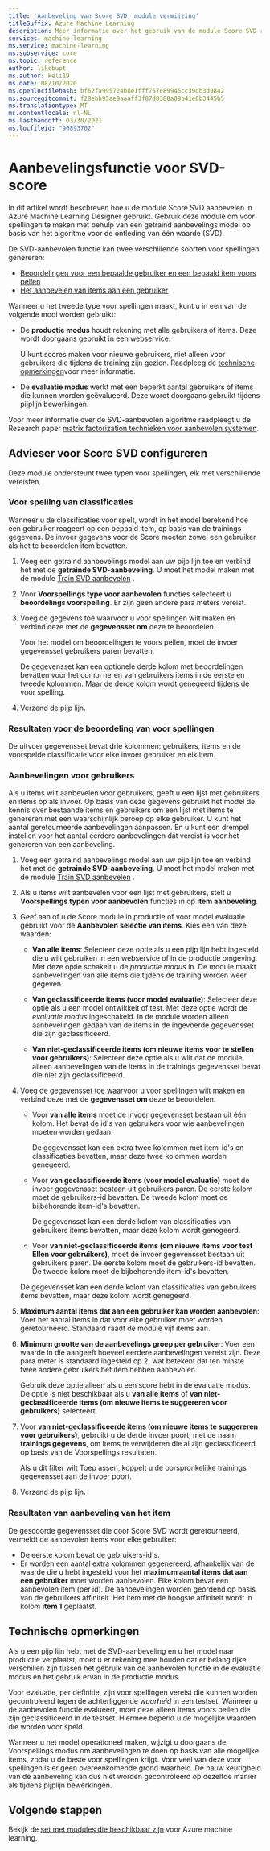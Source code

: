 ```yaml
---
title: 'Aanbeveling van Score SVD: module verwijzing'
titleSuffix: Azure Machine Learning
description: Meer informatie over het gebruik van de module Score SVD recommending in Azure Machine Learning voor voor spellingen van aanbevolen scores voor een gegevensset.
services: machine-learning
ms.service: machine-learning
ms.subservice: core
ms.topic: reference
author: likebupt
ms.author: keli19
ms.date: 08/10/2020
ms.openlocfilehash: bf62fa995724b8e1fff757e89945cc39db3d9842
ms.sourcegitcommit: f28ebb95ae9aaaff3f87d8388a09b41e0b3445b5
ms.translationtype: MT
ms.contentlocale: nl-NL
ms.lasthandoff: 03/30/2021
ms.locfileid: "90893702"
---
```

# <a name="score-svd-recommender"></a>Aanbevelingsfunctie voor SVD-score

In dit artikel wordt beschreven hoe u de module Score SVD aanbevelen in Azure Machine Learning Designer gebruikt. Gebruik deze module om voor spellingen te maken met behulp van een getraind aanbevelings model op basis van het algoritme voor de ontleding van één waarde (SVD).

De SVD-aanbevolen functie kan twee verschillende soorten voor spellingen genereren:

- [Beoordelingen voor een bepaalde gebruiker en een bepaald item voors pellen](#prediction-of-ratings)
- [Het aanbevelen van items aan een gebruiker](#recommendations-for-users)

Wanneer u het tweede type voor spellingen maakt, kunt u in een van de volgende modi worden gebruikt:

- De **productie modus** houdt rekening met alle gebruikers of items. Deze wordt doorgaans gebruikt in een webservice.

  U kunt scores maken voor nieuwe gebruikers, niet alleen voor gebruikers die tijdens de training zijn gezien. Raadpleeg de [technische opmerkingen](#technical-notes)voor meer informatie. 

- De **evaluatie modus** werkt met een beperkt aantal gebruikers of items die kunnen worden geëvalueerd. Deze wordt doorgaans gebruikt tijdens pijplijn bewerkingen.

Voor meer informatie over de SVD-aanbevolen algoritme raadpleegt u de Research paper [matrix factorization technieken voor aanbevolen systemen](https://datajobs.com/data-science-repo/Recommender-Systems-[Netflix].pdf).

## <a name="how-to-configure-score-svd-recommender"></a>Advieser voor Score SVD configureren

Deze module ondersteunt twee typen voor spellingen, elk met verschillende vereisten. 

###  <a name="prediction-of-ratings"></a>Voor spelling van classificaties

Wanneer u de classificaties voor spelt, wordt in het model berekend hoe een gebruiker reageert op een bepaald item, op basis van de trainings gegevens. De invoer gegevens voor de Score moeten zowel een gebruiker als het te beoordelen item bevatten.

1. Voeg een getraind aanbevelings model aan uw pijp lijn toe en verbind het met de **getrainde SVD-aanbeveling**. U moet het model maken met de module [Train SVD aanbevelen](train-SVD-recommender.md) .

2. Voor **Voorspellings type voor aanbevolen** functies selecteert u **beoordelings voorspelling**. Er zijn geen andere para meters vereist.

3. Voeg de gegevens toe waarvoor u voor spellingen wilt maken en verbind deze met de **gegevensset om** deze te beoordelen.

   Voor het model om beoordelingen te voors pellen, moet de invoer gegevensset gebruikers paren bevatten.

   De gegevensset kan een optionele derde kolom met beoordelingen bevatten voor het combi neren van gebruikers items in de eerste en tweede kolommen. Maar de derde kolom wordt genegeerd tijdens de voor spelling.

4. Verzend de pijp lijn.

### <a name="results-for-rating-predictions"></a>Resultaten voor de beoordeling van voor spellingen 

De uitvoer gegevensset bevat drie kolommen: gebruikers, items en de voorspelde classificatie voor elke invoer gebruiker en elk item.

###  <a name="recommendations-for-users"></a>Aanbevelingen voor gebruikers 

Als u items wilt aanbevelen voor gebruikers, geeft u een lijst met gebruikers en items op als invoer. Op basis van deze gegevens gebruikt het model de kennis over bestaande items en gebruikers om een lijst met items te genereren met een waarschijnlijk beroep op elke gebruiker. U kunt het aantal geretourneerde aanbevelingen aanpassen. En u kunt een drempel instellen voor het aantal eerdere aanbevelingen dat vereist is voor het genereren van een aanbeveling.

1. Voeg een getraind aanbevelings model aan uw pijp lijn toe en verbind het met de **getrainde SVD-aanbeveling**.  U moet het model maken met de module [Train SVD aanbevelen](train-svd-recommender.md) .

2. Als u items wilt aanbevelen voor een lijst met gebruikers, stelt u **Voorspellings typen voor aanbevolen** functies in op **item aanbeveling**.

3. Geef aan of u de Score module in productie of voor model evaluatie gebruikt voor de **Aanbevolen selectie van items**. Kies een van deze waarden:

    - **Van alle items**: Selecteer deze optie als u een pijp lijn hebt ingesteld die u wilt gebruiken in een webservice of in de productie omgeving.  Met deze optie schakelt u de *productie modus* in. De module maakt aanbevelingen van alle items die tijdens de training worden weer gegeven.

    - **Van geclassificeerde items (voor model evaluatie)**: Selecteer deze optie als u een model ontwikkelt of test. Met deze optie wordt de *evaluatie modus* ingeschakeld. In de module worden alleen aanbevelingen gedaan van de items in de ingevoerde gegevensset die zijn geclassificeerd.
    
    - **Van niet-geclassificeerde items (om nieuwe items voor te stellen voor gebruikers)**: Selecteer deze optie als u wilt dat de module alleen aanbevelingen van de items in de trainings gegevensset bevat die niet zijn geclassificeerd. 

4. Voeg de gegevensset toe waarvoor u voor spellingen wilt maken en verbind deze met de **gegevensset om** deze te beoordelen.

    - Voor **van alle items** moet de invoer gegevensset bestaan uit één kolom. Het bevat de id's van gebruikers voor wie aanbevelingen moeten worden gedaan.

      De gegevensset kan een extra twee kolommen met item-id's en classificaties bevatten, maar deze twee kolommen worden genegeerd. 

    - Voor **van geclassificeerde items (voor model evaluatie)** moet de invoer gegevensset bestaan uit gebruikers paren. De eerste kolom moet de gebruikers-id bevatten. De tweede kolom moet de bijbehorende item-id's bevatten.

      De gegevensset kan een derde kolom van classificaties van gebruikers items bevatten, maar deze kolom wordt genegeerd.

    - Voor **van niet-geclassificeerde items (om nieuwe items voor test Ellen voor gebruikers)**, moet de invoer gegevensset bestaan uit gebruikers paren. De eerste kolom moet de gebruikers-id bevatten. De tweede kolom moet de bijbehorende item-id's bevatten.

     De gegevensset kan een derde kolom van classificaties van gebruikers items bevatten, maar deze kolom wordt genegeerd.

5. **Maximum aantal items dat aan een gebruiker kan worden aanbevolen**: Voer het aantal items in dat voor elke gebruiker moet worden geretourneerd. Standaard raadt de module vijf items aan.

6. **Minimum grootte van de aanbevelings groep per gebruiker**: Voer een waarde in die aangeeft hoeveel eerdere aanbevelingen vereist zijn. Deze para meter is standaard ingesteld op 2, wat betekent dat ten minste twee andere gebruikers het item hebben aanbevolen.

   Gebruik deze optie alleen als u een score hebt in de evaluatie modus. De optie is niet beschikbaar als u **van alle items** of **van niet-geclassificeerde items (om nieuwe items te suggereren voor gebruikers)** selecteert.

7.  Voor **van niet-geclassificeerde items (om nieuwe items te suggereren voor gebruikers)**, gebruikt u de derde invoer poort, met de naam **trainings gegevens**, om items te verwijderen die al zijn geclassificeerd op basis van de Voorspellings resultaten.

    Als u dit filter wilt Toep assen, koppelt u de oorspronkelijke trainings gegevensset aan de invoer poort.

8. Verzend de pijp lijn.

### <a name="results-of-item-recommendation"></a>Resultaten van aanbeveling van het item

De gescoorde gegevensset die door Score SVD wordt geretourneerd, vermeldt de aanbevolen items voor elke gebruiker:

- De eerste kolom bevat de gebruikers-id's.
- Er worden een aantal extra kolommen gegenereerd, afhankelijk van de waarde die u hebt ingesteld voor het **maximum aantal items dat aan een gebruiker** moet worden aanbevolen. Elke kolom bevat een aanbevolen item (per id). De aanbevelingen worden geordend op basis van de gebruikers affiniteit. Het item met de hoogste affiniteit wordt in kolom **item 1** geplaatst.


##  <a name="technical-notes"></a>Technische opmerkingen

Als u een pijp lijn hebt met de SVD-aanbeveling en u het model naar productie verplaatst, moet u er rekening mee houden dat er belang rijke verschillen zijn tussen het gebruik van de aanbevolen functie in de evaluatie modus en het gebruik ervan in de productie modus.

Voor evaluatie, per definitie, zijn voor spellingen vereist die kunnen worden gecontroleerd tegen de achterliggende *waarheid* in een testset. Wanneer u de aanbevolen functie evalueert, moet deze alleen items voors pellen die zijn geclassificeerd in de testset. Hiermee beperkt u de mogelijke waarden die worden voor speld.

Wanneer u het model operationeel maken, wijzigt u doorgaans de Voorspellings modus om aanbevelingen te doen op basis van alle mogelijke items, zodat u de beste voor spellingen krijgt. Voor veel van deze voor spellingen is er geen overeenkomende grond waarheid. De nauw keurigheid van de aanbeveling kan dus niet worden gecontroleerd op dezelfde manier als tijdens pijplijn bewerkingen.


## <a name="next-steps"></a>Volgende stappen

Bekijk de [set met modules die beschikbaar zijn](module-reference.md) voor Azure machine learning. 
